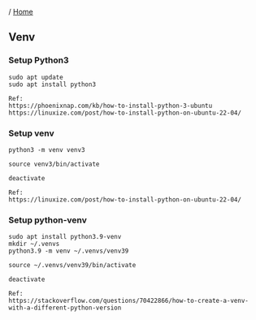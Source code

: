 / [Home](index.md)

## Venv


### Setup Python3
```
sudo apt update
sudo apt install python3

Ref:
https://phoenixnap.com/kb/how-to-install-python-3-ubuntu
https://linuxize.com/post/how-to-install-python-on-ubuntu-22-04/
```


### Setup venv
```
python3 -m venv venv3

source venv3/bin/activate

deactivate

Ref:
https://linuxize.com/post/how-to-install-python-on-ubuntu-22-04/
```


### Setup python-venv
```
sudo apt install python3.9-venv
mkdir ~/.venvs
python3.9 -m venv ~/.venvs/venv39

source ~/.venvs/venv39/bin/activate

deactivate

Ref:
https://stackoverflow.com/questions/70422866/how-to-create-a-venv-with-a-different-python-version
```